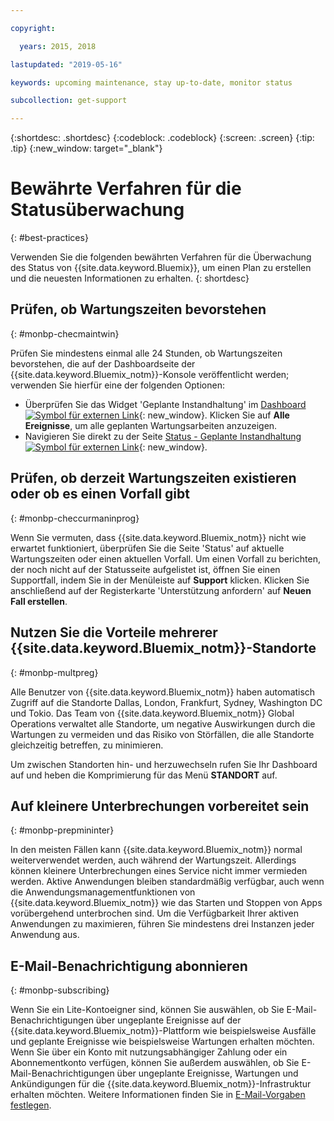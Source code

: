 ```yaml
---

copyright:

  years: 2015, 2018

lastupdated: "2019-05-16"

keywords: upcoming maintenance, stay up-to-date, monitor status

subcollection: get-support

---
```


{:shortdesc: .shortdesc}
{:codeblock: .codeblock}
{:screen: .screen}
{:tip: .tip}
{:new_window: target="_blank"}

# Bewährte Verfahren für die Statusüberwachung
{: #best-practices}

Verwenden Sie die folgenden bewährten Verfahren für die Überwachung des Status von {{site.data.keyword.Bluemix}}, um einen Plan zu erstellen und die neuesten Informationen zu erhalten.
{: shortdesc}

## Prüfen, ob Wartungszeiten bevorstehen
{: #monbp-checmaintwin}

Prüfen Sie mindestens einmal alle 24 Stunden, ob Wartungszeiten bevorstehen, die auf der Dashboardseite der {{site.data.keyword.Bluemix_notm}}-Konsole veröffentlicht werden; verwenden Sie hierfür eine der folgenden Optionen:
* Überprüfen Sie das Widget 'Geplante Instandhaltung' im [Dashboard ![Symbol für externen Link](../icons/launch-glyph.svg "Symbol für externen Link")](https://cloud.ibm.com){: new_window}. Klicken Sie auf **Alle Ereignisse**, um alle geplanten Wartungsarbeiten anzuzeigen.
* Navigieren Sie direkt zu der Seite [Status - Geplante Instandhaltung ![Symbol für externen Link](../icons/launch-glyph.svg "Symbol für externen Link")](https://cloud.ibm.com/status?selected=maintenance){: new_window}.

## Prüfen, ob derzeit Wartungszeiten existieren oder ob es einen Vorfall gibt
{: #monbp-checcurmaninprog}

Wenn Sie vermuten, dass {{site.data.keyword.Bluemix_notm}} nicht wie erwartet funktioniert, überprüfen Sie die Seite 'Status' auf aktuelle Wartungszeiten oder einen aktuellen Vorfall. Um einen Vorfall zu berichten, der noch nicht auf der Statusseite aufgelistet ist, öffnen Sie einen Supportfall, indem Sie in der Menüleiste auf **Support** klicken. Klicken Sie anschließend auf der Registerkarte 'Unterstützung anfordern' auf **Neuen Fall erstellen**.

## Nutzen Sie die Vorteile mehrerer {{site.data.keyword.Bluemix_notm}}-Standorte
{: #monbp-multpreg}

Alle Benutzer von {{site.data.keyword.Bluemix_notm}} haben automatisch Zugriff auf die Standorte Dallas, London, Frankfurt, Sydney, Washington DC und Tokio. Das Team von {{site.data.keyword.Bluemix_notm}} Global Operations verwaltet alle Standorte, um negative Auswirkungen durch die Wartungen zu vermeiden und das Risiko von Störfällen, die alle Standorte gleichzeitig betreffen, zu minimieren.

Um zwischen Standorten hin- und herzuwechseln rufen Sie Ihr Dashboard auf und heben die Komprimierung für das Menü **STANDORT** auf.

## Auf kleinere Unterbrechungen vorbereitet sein
{: #monbp-prepmininter}

In den meisten Fällen kann {{site.data.keyword.Bluemix_notm}} normal weiterverwendet werden, auch während der Wartungszeit. Allerdings können kleinere Unterbrechungen eines Service nicht immer vermieden werden. Aktive Anwendungen bleiben standardmäßig verfügbar, auch wenn die Anwendungsmanagementfunktionen von {{site.data.keyword.Bluemix_notm}} wie das Starten und Stoppen von Apps vorübergehend unterbrochen sind. Um die Verfügbarkeit Ihrer aktiven Anwendungen zu maximieren, führen Sie mindestens drei Instanzen jeder Anwendung aus.

## E-Mail-Benachrichtigung abonnieren
{: #monbp-subscribing}

Wenn Sie ein Lite-Kontoeigner sind, können Sie auswählen, ob Sie E-Mail-Benachrichtigungen über ungeplante Ereignisse auf der {{site.data.keyword.Bluemix_notm}}-Plattform wie beispielsweise Ausfälle und geplante Ereignisse wie beispielsweise Wartungen erhalten möchten. Wenn Sie über ein Konto mit nutzungsabhängiger Zahlung oder ein Abonnementkonto verfügen, können Sie außerdem auswählen, ob Sie E-Mail-Benachrichtigungen über ungeplante Ereignisse, Wartungen und Ankündigungen für die {{site.data.keyword.Bluemix_notm}}-Infrastruktur erhalten möchten. Weitere Informationen finden Sie in [E-Mail-Vorgaben festlegen](/docs/account?topic=account-email-prefs).



